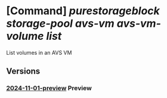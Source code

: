 # [Command] _purestorageblock storage-pool avs-vm avs-vm-volume list_

List volumes in an AVS VM

## Versions

### [2024-11-01-preview](/Resources/mgmt-plane/L3N1YnNjcmlwdGlvbnMve30vcmVzb3VyY2Vncm91cHMve30vcHJvdmlkZXJzL3B1cmVzdG9yYWdlLmJsb2NrL3N0b3JhZ2Vwb29scy97fS9hdnN2bXMve30vYXZzdm12b2x1bWVz/2024-11-01-preview.xml) **Preview**

<!-- mgmt-plane /subscriptions/{}/resourcegroups/{}/providers/purestorage.block/storagepools/{}/avsvms/{}/avsvmvolumes 2024-11-01-preview -->
